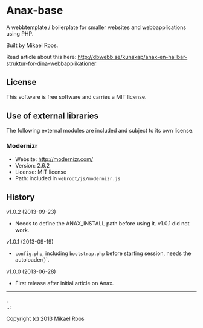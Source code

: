 Anax-base
=========

A webbtemplate / boilerplate for smaller websites and webbapplications using PHP.

Built by Mikael Roos.

Read article about this here: http://dbwebb.se/kunskap/anax-en-hallbar-struktur-for-dina-webbapplikationer



License 
------------------

This software is free software and carries a MIT license.



Use of external libraries
-----------------------------------

The following external modules are included and subject to its own license.



### Modernizr
* Website: http://modernizr.com/
* Version: 2.6.2
* License: MIT license 
* Path: included in `webroot/js/modernizr.js`



History
-----------------------------------


v1.0.2 (2013-09-23)

* Needs to define the ANAX_INSTALL path before using it. v1.0.1 did not work.


v1.0.1 (2013-09-19)

* `config.php`, including `bootstrap.php` before starting session, needs the autoloader()`.


v1.0.0 (2013-06-28)

* First release after initial article on Anax.



------------------
 .  
..:

Copyright (c) 2013 Mikael Roos




